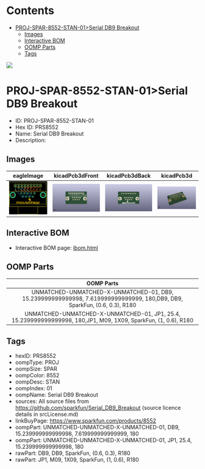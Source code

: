 



Contents
========

* [PROJ-SPAR-8552-STAN-01>Serial DB9 Breakout](#proj-spar-8552-stan-01serial-db9-breakout)
	* [Images](#images)
	* [Interactive BOM](#interactive-bom)
	* [OOMP Parts](#oomp-parts)
	* [Tags](#tags)
  
![][im]
# PROJ-SPAR-8552-STAN-01>Serial DB9 Breakout

- ID: PROJ-SPAR-8552-STAN-01
- Hex ID: PRS8552
- Name: Serial DB9 Breakout
- Description: 

## Images
  
  

|eagleImage|kicadPcb3dFront|kicadPcb3dBack|kicadPcb3d|
| :---: | :---: | :---: | :---: |
|[![eagleImage](eagleImage_140.png)](eagleImage_600.png)|[![kicadPcb3dFront](kicadPcb3dFront_140.png)](kicadPcb3dFront_600.png)|[![kicadPcb3dBack](kicadPcb3dBack_140.png)](kicadPcb3dBack_600.png)|[![kicadPcb3d](kicadPcb3d_140.png)](kicadPcb3d_600.png)|

## Interactive BOM

- Interactive BOM page: [ibom.html](kicad/bom/ibom.html)

## OOMP Parts
  

|OOMP Parts|
| :---: |
|UNMATCHED-UNMATCHED-X-UNMATCHED-01, DB9, 15.239999999999998, 7.619999999999999, 180,DB9, DB9, SparkFun, (0.6, 0.3), R180|
|UNMATCHED-UNMATCHED-X-UNMATCHED-01, JP1, 25.4, 15.239999999999998, 180,JP1, M09, 1X09, SparkFun, (1, 0.6), R180|

## Tags

- hexID: PRS8552
- oompType: PROJ
- oompSize: SPAR
- oompColor: 8552
- oompDesc: STAN
- oompIndex: 01
- oompName: Serial DB9 Breakout
- sources: All source files from https://github.com/sparkfun/Serial_DB9_Breakout (source licence details in srcLicense.md)
- linkBuyPage: https://www.sparkfun.com/products/8552
- oompPart: UNMATCHED-UNMATCHED-X-UNMATCHED-01, DB9, 15.239999999999998, 7.619999999999999, 180
- oompPart: UNMATCHED-UNMATCHED-X-UNMATCHED-01, JP1, 25.4, 15.239999999999998, 180
- rawPart: DB9, DB9, SparkFun, (0.6, 0.3), R180
- rawPart: JP1, M09, 1X09, SparkFun, (1, 0.6), R180



[im]: kicadPcb3d_450.png
